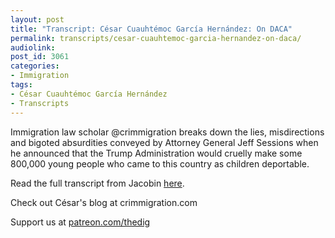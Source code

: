 ```yaml
---
layout: post
title: "Transcript: César Cuauhtémoc García Hernández: On DACA"
permalink: transcripts/cesar-cuauhtemoc-garcia-hernandez-on-daca/
audiolink: 
post_id: 3061
categories: 
- Immigration
tags: 
- César Cuauhtémoc García Hernández
- Transcripts
---
```



Immigration law scholar @crimmigration breaks down the lies, misdirections and bigoted absurdities conveyed by Attorney General Jeff Sessions when he announced that the Trump Administration would cruelly make some 800,000 young people who came to this country as children deportable.



Read the full transcript from Jacobin 
[here](https://jacobinmag.com/2017/09/daca-dreamers-trump-sessions-immigration-deportation).



Check out César's blog at crimmigration.com

Support us at [patreon.com/thedig](patreon.com/thedig)